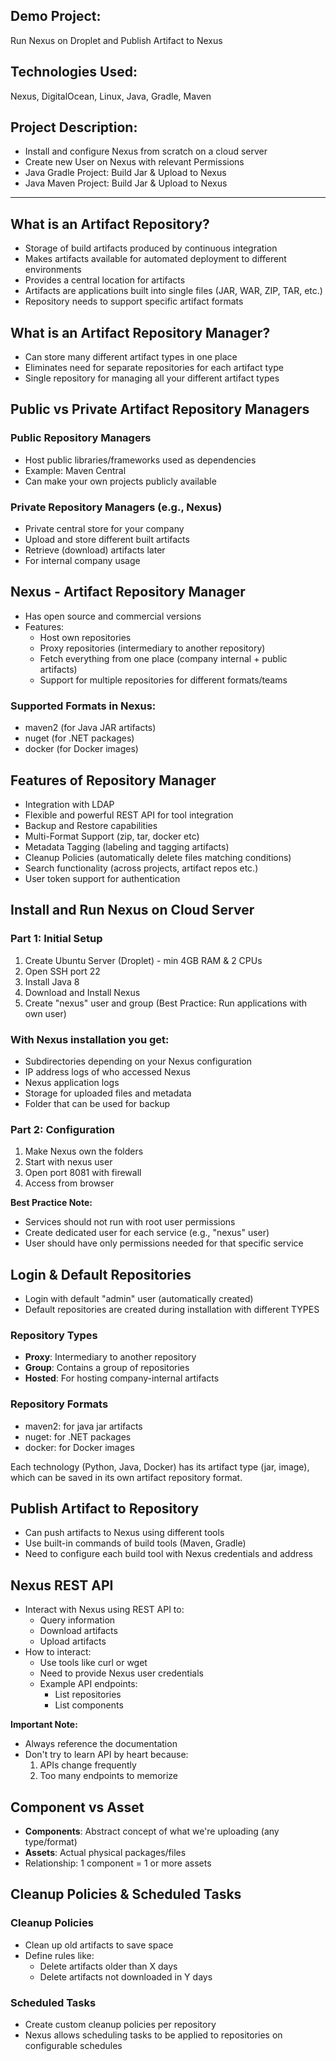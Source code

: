 ## Demo Project:

Run Nexus on Droplet and Publish Artifact to Nexus

## Technologies Used:

Nexus, DigitalOcean, Linux, Java, Gradle, Maven

## Project Description:

-   Install and configure Nexus from scratch on a cloud server
-   Create new User on Nexus with relevant Permissions
-   Java Gradle Project: Build Jar & Upload to Nexus
-   Java Maven Project: Build Jar & Upload to Nexus

---

## What is an Artifact Repository?

-   Storage of build artifacts produced by continuous integration
-   Makes artifacts available for automated deployment to different environments
-   Provides a central location for artifacts
-   Artifacts are applications built into single files (JAR, WAR, ZIP, TAR, etc.)
-   Repository needs to support specific artifact formats

## What is an Artifact Repository Manager?

-   Can store many different artifact types in one place
-   Eliminates need for separate repositories for each artifact type
-   Single repository for managing all your different artifact types

## Public vs Private Artifact Repository Managers

### Public Repository Managers

-   Host public libraries/frameworks used as dependencies
-   Example: Maven Central
-   Can make your own projects publicly available

### Private Repository Managers (e.g., Nexus)

-   Private central store for your company
-   Upload and store different built artifacts
-   Retrieve (download) artifacts later
-   For internal company usage

## Nexus - Artifact Repository Manager

-   Has open source and commercial versions
-   Features:
    -   Host own repositories
    -   Proxy repositories (intermediary to another repository)
    -   Fetch everything from one place (company internal + public artifacts)
    -   Support for multiple repositories for different formats/teams

### Supported Formats in Nexus:

-   maven2 (for Java JAR artifacts)
-   nuget (for .NET packages)
-   docker (for Docker images)

## Features of Repository Manager

-   Integration with LDAP
-   Flexible and powerful REST API for tool integration
-   Backup and Restore capabilities
-   Multi-Format Support (zip, tar, docker etc)
-   Metadata Tagging (labeling and tagging artifacts)
-   Cleanup Policies (automatically delete files matching conditions)
-   Search functionality (across projects, artifact repos etc.)
-   User token support for authentication

## Install and Run Nexus on Cloud Server

### Part 1: Initial Setup

1. Create Ubuntu Server (Droplet) - min 4GB RAM & 2 CPUs
2. Open SSH port 22
3. Install Java 8
4. Download and Install Nexus
5. Create "nexus" user and group (Best Practice: Run applications with own user)

### With Nexus installation you get:

-   Subdirectories depending on your Nexus configuration
-   IP address logs of who accessed Nexus
-   Nexus application logs
-   Storage for uploaded files and metadata
-   Folder that can be used for backup

### Part 2: Configuration

1. Make Nexus own the folders
2. Start with nexus user
3. Open port 8081 with firewall
4. Access from browser

**Best Practice Note:**

-   Services should not run with root user permissions
-   Create dedicated user for each service (e.g., "nexus" user)
-   User should have only permissions needed for that specific service

## Login & Default Repositories

-   Login with default "admin" user (automatically created)
-   Default repositories are created during installation with different TYPES

### Repository Types

-   **Proxy**: Intermediary to another repository
-   **Group**: Contains a group of repositories
-   **Hosted**: For hosting company-internal artifacts

### Repository Formats

-   maven2: for java jar artifacts
-   nuget: for .NET packages
-   docker: for Docker images

Each technology (Python, Java, Docker) has its artifact type (jar, image), which can be saved in its own artifact repository format.

## Publish Artifact to Repository

-   Can push artifacts to Nexus using different tools
-   Use built-in commands of build tools (Maven, Gradle)
-   Need to configure each build tool with Nexus credentials and address

## Nexus REST API

-   Interact with Nexus using REST API to:
    -   Query information
    -   Download artifacts
    -   Upload artifacts
-   How to interact:
    -   Use tools like curl or wget
    -   Need to provide Nexus user credentials
    -   Example API endpoints:
        -   List repositories
        -   List components

**Important Note:**

-   Always reference the documentation
-   Don't try to learn API by heart because:
    1. APIs change frequently
    2. Too many endpoints to memorize

## Component vs Asset

-   **Components**: Abstract concept of what we're uploading (any type/format)
-   **Assets**: Actual physical packages/files
-   Relationship: 1 component = 1 or more assets

## Cleanup Policies & Scheduled Tasks

### Cleanup Policies

-   Clean up old artifacts to save space
-   Define rules like:
    -   Delete artifacts older than X days
    -   Delete artifacts not downloaded in Y days

### Scheduled Tasks

-   Create custom cleanup policies per repository
-   Nexus allows scheduling tasks to be applied to repositories on configurable schedules
